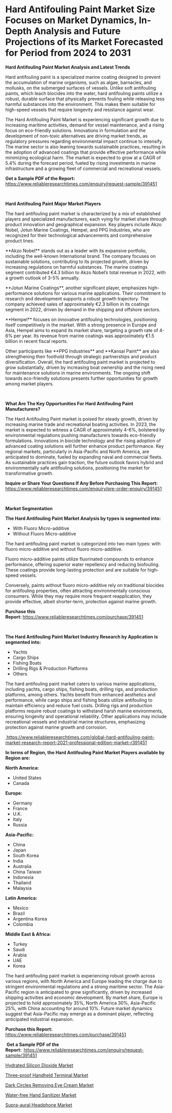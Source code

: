 <p><h1>Hard Antifouling Paint Market Size Focuses on Market Dynamics, In-Depth Analysis and Future Projections of its Market Forecasted for Period from 2024 to 2031</h1></p><p><strong>Hard Antifouling Paint Market Analysis and Latest Trends</strong></p>
<p><p>Hard antifouling paint is a specialized marine coating designed to prevent the accumulation of marine organisms, such as algae, barnacles, and mollusks, on the submerged surfaces of vessels. Unlike soft antifouling paints, which leach biocides into the water, hard antifouling paints utilize a robust, durable surface that physically prevents fouling while releasing less harmful substances into the environment. This makes them suitable for high-speed vessels that require longevity and resistance against wear.</p><p>The Hard Antifouling Paint Market is experiencing significant growth due to increasing maritime activities, demand for vessel maintenance, and a rising focus on eco-friendly solutions. Innovations in formulation and the development of non-toxic alternatives are driving market trends, as regulatory pressures regarding environmental impact continue to intensify. The marine sector is also leaning towards sustainable practices, resulting in the adoption of advanced coatings that provide effective performance while minimizing ecological harm. The market is expected to grow at a CAGR of 5.4% during the forecast period, fueled by rising investments in marine infrastructure and a growing fleet of commercial and recreational vessels.</p></p>
<p><strong>Get a Sample PDF of the Report:&nbsp;</strong> <a href="https://www.reliableresearchtimes.com/enquiry/request-sample/391451?utm_campaign=1776&utm_medium=2&utm_source=Github&utm_content=ia&utm_term=26102024&utm_id=hard-antifouling-paint">https://www.reliableresearchtimes.com/enquiry/request-sample/391451</a></p>
<p>&nbsp;</p>
<p><strong>Hard Antifouling Paint Major Market Players</strong></p>
<p><p>The hard antifouling paint market is characterized by a mix of established players and specialized manufacturers, each vying for market share through product innovation and geographical expansion. Key players include Akzo Nobel, Jotun Marine Coatings, Hempel, and PPG Industries, who are recognized for their technological advancements and comprehensive product lines.</p><p>**Akzo Nobel** stands out as a leader with its expansive portfolio, including the well-known International brand. The company focuses on sustainable solutions, contributing to its projected growth, driven by increasing regulations on harmful substances. The marine coatings segment contributed €4.3 billion to Akzo Nobel’s total revenue in 2022, with a growth outlook of 3-5% annually.</p><p>**Jotun Marine Coatings**, another significant player, emphasizes high-performance solutions for various marine applications. Their commitment to research and development supports a robust growth trajectory. The company achieved sales of approximately €2.3 billion in its coatings segment in 2022, driven by demand in the shipping and offshore sectors.</p><p>**Hempel** focuses on innovative antifouling technologies, positioning itself competitively in the market. With a strong presence in Europe and Asia, Hempel aims to expand its market share, targeting a growth rate of 4-6% per year. Its revenue from marine coatings was approximately €1.5 billion in recent fiscal reports.</p><p>Other participants like **PPG Industries** and **Kansai Paint** are also strengthening their foothold through strategic partnerships and product diversification. Overall, the hard antifouling paint market is projected to grow substantially, driven by increasing boat ownership and the rising need for maintenance solutions in marine environments. The ongoing shift towards eco-friendly solutions presents further opportunities for growth among market players.</p></p>
<p>&nbsp;</p>
<p><strong>What Are The Key Opportunities For Hard Antifouling Paint Manufacturers?</strong></p>
<p><p>The Hard Antifouling Paint market is poised for steady growth, driven by increasing marine trade and recreational boating activities. In 2023, the market is expected to witness a CAGR of approximately 4-6%, bolstered by environmental regulations pushing manufacturers towards eco-friendly formulations. Innovations in biocide technology and the rising adoption of advanced coating solutions will further enhance product performance. Key regional markets, particularly in Asia-Pacific and North America, are anticipated to dominate, fueled by expanding naval and commercial fleets. As sustainable practices gain traction, the future outlook favors hybrid and environmentally safe antifouling solutions, positioning the market for transformative growth.</p></p>
<p><strong>Inquire or Share Your Questions If Any Before Purchasing This Report:</strong> <a href="https://www.reliableresearchtimes.com/enquiry/pre-order-enquiry/391451?utm_campaign=1776&utm_medium=2&utm_source=Github&utm_content=ia&utm_term=26102024&utm_id=hard-antifouling-paint">https://www.reliableresearchtimes.com/enquiry/pre-order-enquiry/391451</a></p>
<p>&nbsp;</p>
<p><strong>Market Segmentation</strong></p>
<p><strong>The Hard Antifouling Paint Market Analysis by types is segmented into:</strong></p>
<p><ul><li>With Fluoro Micro-additive</li><li>Without Fluoro Micro-additive</li></ul></p>
<p><p>The hard antifouling paint market is categorized into two main types: with fluoro micro-additive and without fluoro micro-additive. </p><p>Fluoro micro-additive paints utilize fluorinated compounds to enhance performance, offering superior water repellency and reducing biofouling. These coatings provide long-lasting protection and are suitable for high-speed vessels. </p><p>Conversely, paints without fluoro micro-additive rely on traditional biocides for antifouling properties, often attracting environmentally conscious consumers. While they may require more frequent reapplication, they provide effective, albeit shorter-term, protection against marine growth.</p></p>
<p><strong>Purchase this Report:&nbsp;</strong><a href="https://www.reliableresearchtimes.com/purchase/391451?utm_campaign=1776&utm_medium=2&utm_source=Github&utm_content=ia&utm_term=26102024&utm_id=hard-antifouling-paint">https://www.reliableresearchtimes.com/purchase/391451</a></p>
<p>&nbsp;</p>
<p><strong>The Hard Antifouling Paint Market Industry Research by Application is segmented into:</strong></p>
<p><ul><li>Yachts</li><li>Cargo Ships</li><li>Fishing Boats</li><li>Drilling Rigs & Production Platforms</li><li>Others</li></ul></p>
<p><p>The hard antifouling paint market caters to various marine applications, including yachts, cargo ships, fishing boats, drilling rigs, and production platforms, among others. Yachts benefit from enhanced aesthetics and performance, while cargo ships and fishing boats utilize antifouling to maintain efficiency and reduce fuel costs. Drilling rigs and production platforms require robust coatings to withstand harsh marine environments, ensuring longevity and operational reliability. Other applications may include recreational vessels and industrial marine structures, emphasizing protection against marine growth and corrosion.</p></p>
<p><a href="https://www.reliableresearchtimes.com/global-hard-antifouling-paint-market-research-report-2021-professional-edition-market-r391451?utm_campaign=1776&utm_medium=2&utm_source=Github&utm_content=ia&utm_term=26102024&utm_id=hard-antifouling-paint">&nbsp;https://www.reliableresearchtimes.com/global-hard-antifouling-paint-market-research-report-2021-professional-edition-market-r391451</a></p>
<p><strong>In terms of Region, the Hard Antifouling Paint Market Players available by Region are:</strong></p>
<p>
    <p> <strong> North America: </strong>
        <ul>
            <li>United States</li>
            <li>Canada</li>
        </ul>
        </p> 
    <p> <strong> Europe: </strong>
        <ul>
            <li>Germany</li>
            <li>France</li>
            <li>U.K.</li>
            <li>Italy</li>
            <li>Russia</li>
        </ul>
        </p> 
    <p> <strong> Asia-Pacific: </strong>
        <ul>
            <li>China</li>
            <li>Japan</li>
            <li>South Korea</li>
            <li>India</li>
            <li>Australia</li>
            <li>China Taiwan</li>
            <li>Indonesia</li>
            <li>Thailand</li>
            <li>Malaysia</li>
        </ul>
        </p> 
    <p> <strong> Latin America: </strong>
        <ul>
            <li>Mexico</li>
            <li>Brazil</li>
            <li>Argentina Korea</li>
            <li>Colombia</li>
        </ul>
        </p> 
    <p> <strong> Middle East & Africa: </strong>
        <ul>
            <li>Turkey</li>
            <li>Saudi</li>
            <li>Arabia</li>
            <li>UAE</li>
            <li>Korea</li>
        </ul>
    </p>
    </p>
<p><p>The hard antifouling paint market is experiencing robust growth across various regions, with North America and Europe leading the charge due to stringent environmental regulations and a strong maritime sector. The Asia-Pacific region is anticipated to grow significantly, driven by increased shipping activities and economic development. By market share, Europe is projected to hold approximately 35%, North America 30%, Asia-Pacific 25%, with China accounting for around 10%. Future market dynamics suggest that Asia-Pacific may emerge as a dominant player, reflecting anticipated industrial expansion.</p></p>
<p><strong>Purchase this Report: </strong><a href="https://www.reliableresearchtimes.com/purchase/391451?utm_campaign=1776&utm_medium=2&utm_source=Github&utm_content=ia&utm_term=26102024&utm_id=hard-antifouling-paint">https://www.reliableresearchtimes.com/purchase/391451</a></p>
<p>&nbsp;<strong>Get a Sample PDF of the Report:&nbsp;&nbsp;</strong><a href="https://www.reliableresearchtimes.com/enquiry/request-sample/391451?utm_campaign=1776&utm_medium=2&utm_source=Github&utm_content=ia&utm_term=26102024&utm_id=hard-antifouling-paint">https://www.reliableresearchtimes.com/enquiry/request-sample/391451</a></p>
<p><strong></strong></p>
<p><p><a href="https://github.com/malandranz3ggo/Market-Research-Report-List-1/blob/main/hydrated-silicon-dioxide-market.md?utm_campaign=1776&utm_medium=2&utm_source=Github&utm_content=ia&utm_term=26102024&utm_id=hard-antifouling-paint">Hydrated Silicon Dioxide Market</a></p><p><a href="https://www.linkedin.com/pulse/three-proof-handheld-terminal-landscape-product-spectrum-market-jecge?utm_campaign=1776&utm_medium=2&utm_source=Github&utm_content=ia&utm_term=26102024&utm_id=hard-antifouling-paint">Three-proof Handheld Terminal Market</a></p><p><a href="https://www.linkedin.com/pulse/comprehensive-dark-circles-removing-eye-cream-market-report-3kwge?utm_campaign=1776&utm_medium=2&utm_source=Github&utm_content=ia&utm_term=26102024&utm_id=hard-antifouling-paint">Dark Circles Removing Eye Cream Market</a></p><p><a href="https://www.linkedin.com/pulse/water-free-hand-sanitizer-sector-surge-149-growth-roadmap-2031-iv3ge?utm_campaign=1776&utm_medium=2&utm_source=Github&utm_content=ia&utm_term=26102024&utm_id=hard-antifouling-paint">Water-free Hand Sanitizer Market</a></p><p><a href="https://www.linkedin.com/pulse/supra-aural-headphone-market-analysis-report-global-insights-eetgf?utm_campaign=1776&utm_medium=2&utm_source=Github&utm_content=ia&utm_term=26102024&utm_id=hard-antifouling-paint">Supra-aural Headphone Market</a></p></p>